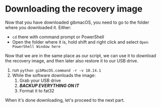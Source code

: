 # Downloading the recovery image

Now that you have downloaded gibmacOS, you need to go to the folder where you downloaded it. Either:

* `cd` there with command prompt or PowerShell
* Open the folder where it is, hold shift and right click and select `Open PowerShell Window here`

Now that we are in the same place as our script, we can use it to download the recovery image, and then later also restore it to our USB drive.

1. run `python gibMacOS.command -r -v 10.14.1`
2. While the software downloads the image: 
   1. Grab your USB drive
   2. _**BACKUP EVERYTHING ON IT**_
   3. Format it to fat32

When it's done downloading, let's proceed to the next part.

